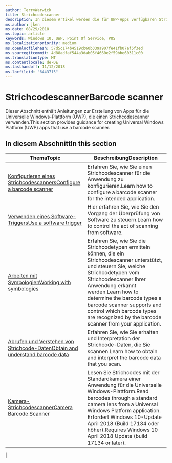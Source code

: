 ```yaml
---
author: TerryWarwick
title: Strichcodescanner
description: In diesem Artikel werden die für UWP-Apps verfügbaren Strichcodescanner-Features aufgeführt, sowie die Links zu den Anleitungen für ihre Verwendung.
ms.author: jken
ms.date: 08/29/2018
ms.topic: article
keywords: Windows 10, UWP, Point Of Service, POS
ms.localizationpriority: medium
ms.openlocfilehash: 57d5c174b4519cb60b339a907fe41fb07af5f3ed
ms.sourcegitcommit: 4d88adfaf544a3dab05f4660e2f59bbe60311c00
ms.translationtype: MT
ms.contentlocale: de-DE
ms.lasthandoff: 11/12/2018
ms.locfileid: "6443715"
---
```

# <a name="barcode-scanner"></a><span data-ttu-id="06504-104">Strichcodescanner</span><span class="sxs-lookup"><span data-stu-id="06504-104">Barcode scanner</span></span>

<span data-ttu-id="06504-105">Dieser Abschnitt enthält Anleitungen zur Erstellung von Apps für die Universelle Windows-Plattform (UWP), die einen Strichcodescanner verwenden.</span><span class="sxs-lookup"><span data-stu-id="06504-105">This section provides guidance for creating Universal Windows Platform (UWP) apps that use a barcode scanner.</span></span>

## <a name="in-this-section"></a><span data-ttu-id="06504-106">In diesem Abschnitt</span><span class="sxs-lookup"><span data-stu-id="06504-106">In this section</span></span>

|<span data-ttu-id="06504-107">Thema</span><span class="sxs-lookup"><span data-stu-id="06504-107">Topic</span></span> |<span data-ttu-id="06504-108">Beschreibung</span><span class="sxs-lookup"><span data-stu-id="06504-108">Description</span></span> |
|------|------------|
| [<span data-ttu-id="06504-109">Konfigurieren eines Strichcodescanners</span><span class="sxs-lookup"><span data-stu-id="06504-109">Configure a barcode scanner</span></span>](../devices-sensors/pos-barcodescanner-configure.md)  | <span data-ttu-id="06504-110">Erfahren Sie, wie Sie einen Strichcodescanner für die Anwendung zu konfigurieren.</span><span class="sxs-lookup"><span data-stu-id="06504-110">Learn how to configure a barcode scanner for the intended application.</span></span> |
| [<span data-ttu-id="06504-111">Verwenden eines Software-Triggers</span><span class="sxs-lookup"><span data-stu-id="06504-111">Use a software trigger</span></span>](../devices-sensors/pos-barcodescanner-software-trigger.md) | <span data-ttu-id="06504-112">Hier erfahren Sie, wie Sie den Vorgang der Überprüfung von Software zu steuern.</span><span class="sxs-lookup"><span data-stu-id="06504-112">Learn how to control the act of scanning from software.</span></span> |
| [<span data-ttu-id="06504-113">Arbeiten mit Symbologien</span><span class="sxs-lookup"><span data-stu-id="06504-113">Working with symbologies</span></span>](pos-barcodescanner-symbologies.md) | <span data-ttu-id="06504-114">Erfahren Sie, wie Sie die Strichcodetypen ermitteln können, die ein Strichcodescanner unterstützt, und steuern Sie, welche Strichcodetypen vom Strichcodescanner Ihrer Anwendung erkannt werden.</span><span class="sxs-lookup"><span data-stu-id="06504-114">Learn how to determine the  barcode types a barcode scanner supports and control which barcode types are recognized by the barcode scanner from your application.</span></span> |
| [<span data-ttu-id="06504-115">Abrufen und Verstehen von Strichcode-Daten</span><span class="sxs-lookup"><span data-stu-id="06504-115">Obtain and understand barcode data</span></span>](pos-barcodescanner-scan-data.md) | <span data-ttu-id="06504-116">Erfahren Sie, wie Sie erhalten und Interpretation der Strichcode-Daten, die Sie scannen.</span><span class="sxs-lookup"><span data-stu-id="06504-116">Learn how to obtain and interpret the barcode data that you scan.</span></span> |
| [<span data-ttu-id="06504-117">Kamera-Strichcodescanner</span><span class="sxs-lookup"><span data-stu-id="06504-117">Camera Barcode Scanner</span></span>](pos-camerabarcode.md) | <span data-ttu-id="06504-118">Lesen Sie Strichcodes mit der Standardkamera einer Anwendung für die Universelle Windows-Plattform.</span><span class="sxs-lookup"><span data-stu-id="06504-118">Read barcodes through a standard camera lens from a Universal Windows Platform application.</span></span> <span data-ttu-id="06504-119">Erfordert Windows 10-Update April 2018 (Build 17134 oder höher).</span><span class="sxs-lookup"><span data-stu-id="06504-119">Requires Windows 10 April 2018 Update (build 17134 or later).</span></span> |
|
 
